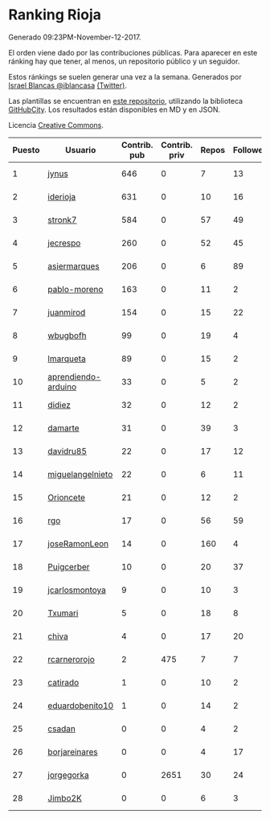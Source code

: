 # Ranking Rioja

Generado 09:23PM-November-12-2017.

El orden viene dado por las contribuciones públicas. Para aparecer en este ránking hay que tener, al menos, un repositorio público y un seguidor.

Estos ránkings se suelen generar una vez a la semana. Generados por [Israel Blancas @iblancasa](https://github.com/iblancasa/) [(Twitter)](https://twitter.com/iblancasa).

Las plantillas se encuentran en [este repositorio](https://github.com/iblancasa/GH-Spanish-Ranking), utilizando la biblioteca [GitHubCity](https://github.com/iblancasa/GitHubCity). Los resultados están disponibles en MD y en JSON.

Licencia [Creative Commons](https://creativecommons.org/licenses/by/4.0/).

| Puesto   |  Usuario  | Contrib. pub | Contrib. priv |Repos| Followers | Desde |  Avatar  |
|----------|-----------|--------------|---------------|-----|-----------|-------|----------|
|1|[jynus](https://github.com/jynus)|646|0|7|13|2014-08-28|![jynus](https://avatars1.githubusercontent.com/u/8576860)|
|2|[iderioja](https://github.com/iderioja)|631|0|10|16|2013-07-25|![iderioja](https://avatars3.githubusercontent.com/u/5090808)|
|3|[stronk7](https://github.com/stronk7)|584|0|57|49|2009-12-14|![stronk7](https://avatars3.githubusercontent.com/u/167147)|
|4|[jecrespo](https://github.com/jecrespo)|260|0|52|45|2012-03-15|![jecrespo](https://avatars2.githubusercontent.com/u/1539718)|
|5|[asiermarques](https://github.com/asiermarques)|206|0|6|89|2009-11-05|![asiermarques](https://avatars0.githubusercontent.com/u/149459)|
|6|[pablo-moreno](https://github.com/pablo-moreno)|163|0|11|2|2014-07-18|![pablo-moreno](https://avatars1.githubusercontent.com/u/8203696)|
|7|[juanmirod](https://github.com/juanmirod)|154|0|15|22|2013-02-27|![juanmirod](https://avatars2.githubusercontent.com/u/3714422)|
|8|[wbugbofh](https://github.com/wbugbofh)|99|0|19|4|2013-04-24|![wbugbofh](https://avatars2.githubusercontent.com/u/4250161)|
|9|[lmarqueta](https://github.com/lmarqueta)|89|0|15|2|2015-09-17|![lmarqueta](https://avatars1.githubusercontent.com/u/14338278)|
|10|[aprendiendo-arduino](https://github.com/aprendiendo-arduino)|33|0|5|2|2016-09-02|![aprendiendo-arduino](https://avatars3.githubusercontent.com/u/21957254)|
|11|[didiez](https://github.com/didiez)|32|0|12|2|2011-02-22|![didiez](https://avatars0.githubusercontent.com/u/632860)|
|12|[damarte](https://github.com/damarte)|31|0|39|3|2013-04-30|![damarte](https://avatars2.githubusercontent.com/u/4304282)|
|13|[davidru85](https://github.com/davidru85)|22|0|17|12|2010-11-08|![davidru85](https://avatars2.githubusercontent.com/u/472324)|
|14|[miguelangelnieto](https://github.com/miguelangelnieto)|22|0|6|11|2011-05-25|![miguelangelnieto](https://avatars2.githubusercontent.com/u/810868)|
|15|[Orioncete](https://github.com/Orioncete)|21|0|12|2|2016-03-12|![Orioncete](https://avatars0.githubusercontent.com/u/17803185)|
|16|[rgo](https://github.com/rgo)|17|0|56|59|2009-01-16|![rgo](https://avatars1.githubusercontent.com/u/47124)|
|17|[joseRamonLeon](https://github.com/joseRamonLeon)|14|0|160|4|2012-04-26|![joseRamonLeon](https://avatars1.githubusercontent.com/u/1682282)|
|18|[Puigcerber](https://github.com/Puigcerber)|10|0|20|37|2011-06-22|![Puigcerber](https://avatars2.githubusercontent.com/u/866808)|
|19|[jcarlosmontoya](https://github.com/jcarlosmontoya)|9|0|10|3|2014-05-23|![jcarlosmontoya](https://avatars1.githubusercontent.com/u/7680456)|
|20|[Txumari](https://github.com/Txumari)|5|0|18|8|2010-09-16|![Txumari](https://avatars1.githubusercontent.com/u/401963)|
|21|[chiva](https://github.com/chiva)|4|0|17|20|2010-06-15|![chiva](https://avatars1.githubusercontent.com/u/305333)|
|22|[rcarnerorojo](https://github.com/rcarnerorojo)|2|475|7|7|2014-04-17|![rcarnerorojo](https://avatars0.githubusercontent.com/u/7326722)|
|23|[catirado](https://github.com/catirado)|1|0|10|2|2010-08-04|![catirado](https://avatars2.githubusercontent.com/u/354151)|
|24|[eduardobenito10](https://github.com/eduardobenito10)|1|0|14|2|2011-09-06|![eduardobenito10](https://avatars1.githubusercontent.com/u/1029956)|
|25|[csadan](https://github.com/csadan)|0|0|4|2|2014-01-21|![csadan](https://avatars0.githubusercontent.com/u/6459730)|
|26|[borjareinares](https://github.com/borjareinares)|0|0|4|17|2011-01-26|![borjareinares](https://avatars3.githubusercontent.com/u/584645)|
|27|[jorgegorka](https://github.com/jorgegorka)|0|2651|30|24|2008-05-07|![jorgegorka](https://avatars3.githubusercontent.com/u/9585)|
|28|[Jimbo2K](https://github.com/Jimbo2K)|0|0|6|3|2016-03-15|![Jimbo2K](https://avatars1.githubusercontent.com/u/17853527)|
